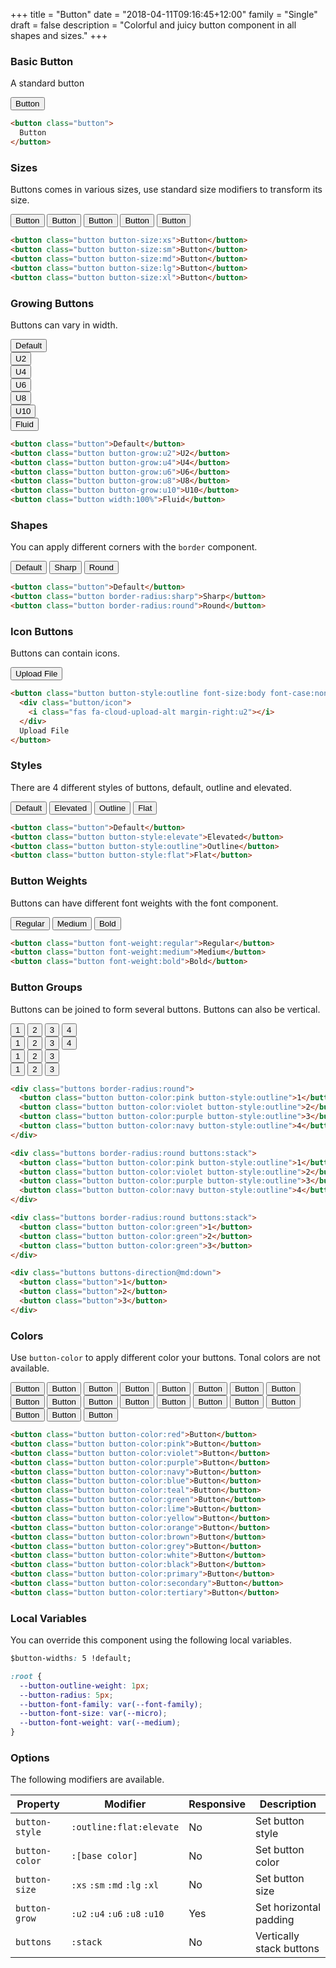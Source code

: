 +++
title = "Button"
date = "2018-04-11T09:16:45+12:00"
family = "Single"
draft = false
description = "Colorful and juicy button component in all shapes and sizes."
+++
### Basic Button

A standard button

<button class="button button-color:blue">Button</button>

```html
<button class="button">
  Button
</button>
```

### Sizes

Buttons comes in various sizes, use standard size modifiers to transform its size.

<div class="margin-bottom:u6">
  <button class="button button-color:red button-size:xs">Button</button>
  <button class="button button-color:pink button-size:sm">Button</button>
  <button class="button button-color:violet button-size:md">Button</button>
  <button class="button button-color:purple button-size:lg">Button</button>
  <button class="button button-color:navy button-size:xl">Button</button>
</div>

```html
<button class="button button-size:xs">Button</button>
<button class="button button-size:sm">Button</button>
<button class="button button-size:md">Button</button>
<button class="button button-size:lg">Button</button>
<button class="button button-size:xl">Button</button>
```

### Growing Buttons

Buttons can vary in width.

<div class="distribute-y:u4 margin-bottom:u6">
  <button class="button">Default</button><br>
  <button class="button button-grow:u2 button-color:white button-style:elevate">U2</button><br>
  <button class="button button-grow:u4 button-color:white button-style:elevate">U4</button><br>
  <button class="button button-grow:u6 button-color:white button-style:elevate">U6</button><br>
  <button class="button button-grow:u8 button-color:white button-style:elevate">U8</button><br>
  <button class="button button-grow:u10 button-color:white button-style:elevate">U10</button><br>
  <button class="button width:100% button-color:white button-style:elevate">Fluid</button>
</div>

```html
<button class="button">Default</button>
<button class="button button-grow:u2">U2</button>
<button class="button button-grow:u4">U4</button>
<button class="button button-grow:u6">U6</button>
<button class="button button-grow:u8">U8</button>
<button class="button button-grow:u10">U10</button>
<button class="button width:100%">Fluid</button>
```

### Shapes

You can apply different corners with the `border` component.

<div class="margin-bottom:u6">
  <button class="button">Default</button>
  <button class="button border-radius:sharp">Sharp</button>
  <button class="button border-radius:round">Round</button>
</div>

```html
<button class="button">Default</button>
<button class="button border-radius:sharp">Sharp</button>
<button class="button border-radius:round">Round</button>
```

### Icon Buttons

Buttons can contain icons.

<div class="margin-bottom:u6">
  <button class="button button-style:outline font-size:body font-case:none">
    <i class="fas fa-cloud-upload-alt margin-right:u4"></i>
    Upload File
  </button>
</div>

```html
<button class="button button-style:outline font-size:body font-case:none">
  <div class="button/icon">
    <i class="fas fa-cloud-upload-alt margin-right:u2"></i>
  </div>
  Upload File
</button>
```

### Styles

There are 4 different styles of buttons, default, outline and elevated.

<div class="margin-bottom:u6">
  <button class="button margin-bottom:u6">Default</button>
  <button class="button button-style:elevate margin-bottom:u6">Elevated</button>
  <button class="button button-style:outline margin-bottom:u6">Outline</button>
  <button class="button button-style:flat">Flat</button>
</div>

```html
<button class="button">Default</button>
<button class="button button-style:elevate">Elevated</button>
<button class="button button-style:outline">Outline</button>
<button class="button button-style:flat">Flat</button>
```

### Button Weights

Buttons can have different font weights with the font component.

<div class="margin-bottom:u6">
  <button class="button font-weight:regular">Regular</button>
  <button class="button font-weight:medium">Medium</button>
  <button class="button font-weight:bold">Bold</button>
</div>

```html
<button class="button font-weight:regular">Regular</button>
<button class="button font-weight:medium">Medium</button>
<button class="button font-weight:bold">Bold</button>
```


### Button Groups

Buttons can be joined to form several buttons. Buttons can also be vertical.

<div class="margin-bottom:u6">
  <div class="buttons border-radius:round">
    <button class="button button-style:outline">1</button>
    <button class="button button-style:outline">2</button>
    <button class="button button-style:outline">3</button>
    <button class="button button-style:outline">4</button>
  </div>
</div>

<div class="margin-bottom:u6">
  <div class="buttons border-radius:round buttons:stack">
    <button class="button button-color:pink button-style:outline">1</button>
    <button class="button button-color:violet button-style:outline">2</button>
    <button class="button button-color:purple button-style:outline">3</button>
    <button class="button button-color:navy button-style:outline">4</button>
  </div>
</div>

<div class="margin-bottom:u6">
  <div class="buttons border-radius:round buttons:stack">
    <button class="button button-color:green">1</button>
    <button class="button button-color:green">2</button>
    <button class="button button-color:green">3</button>
  </div>
</div>

<div class="margin-bottom:u6">
  <div class="buttons buttons-direction@md:down">
    <button class="button">1</button>
    <button class="button">2</button>
    <button class="button">3</button>
  </div>
</div>

```html
<div class="buttons border-radius:round">
  <button class="button button-color:pink button-style:outline">1</button>
  <button class="button button-color:violet button-style:outline">2</button>
  <button class="button button-color:purple button-style:outline">3</button>
  <button class="button button-color:navy button-style:outline">4</button>
</div>

<div class="buttons border-radius:round buttons:stack">
  <button class="button button-color:pink button-style:outline">1</button>
  <button class="button button-color:violet button-style:outline">2</button>
  <button class="button button-color:purple button-style:outline">3</button>
  <button class="button button-color:navy button-style:outline">4</button>
</div>

<div class="buttons border-radius:round buttons:stack">
  <button class="button button-color:green">1</button>
  <button class="button button-color:green">2</button>
  <button class="button button-color:green">3</button>
</div>

<div class="buttons buttons-direction@md:down">
  <button class="button">1</button>
  <button class="button">2</button>
  <button class="button">3</button>
</div>
```

### Colors

Use `button-color` to apply different color your buttons. Tonal colors are not available.

<button class="button button-color:red margin-bottom:u6">Button</button>
<button class="button button-color:pink margin-bottom:u6">Button</button>
<button class="button button-color:violet margin-bottom:u6">Button</button>
<button class="button button-color:purple margin-bottom:u6">Button</button>
<button class="button button-color:navy margin-bottom:u6">Button</button>
<button class="button button-color:blue margin-bottom:u6">Button</button>
<button class="button button-color:teal margin-bottom:u6">Button</button>
<button class="button button-color:green margin-bottom:u6">Button</button>
<button class="button button-color:lime margin-bottom:u6">Button</button>
<button class="button button-color:yellow margin-bottom:u6">Button</button>
<button class="button button-color:orange margin-bottom:u6">Button</button>
<button class="button button-color:brown margin-bottom:u6">Button</button>
<button class="button button-color:grey margin-bottom:u6">Button</button>
<button class="button button-color:white margin-bottom:u6">Button</button>
<button class="button button-color:black margin-bottom:u6">Button</button>
<button class="button button-color:blue margin-bottom:u6">Button</button>
<button class="button button-color:primary margin-bottom:u6">Button</button>
<button class="button button-color:secondary margin-bottom:u6">Button</button>
<button class="button button-color:tertiary margin-bottom:u6">Button</button>

```html
<button class="button button-color:red">Button</button>
<button class="button button-color:pink">Button</button>
<button class="button button-color:violet">Button</button>
<button class="button button-color:purple">Button</button>
<button class="button button-color:navy">Button</button>
<button class="button button-color:blue">Button</button>
<button class="button button-color:teal">Button</button>
<button class="button button-color:green">Button</button>
<button class="button button-color:lime">Button</button>
<button class="button button-color:yellow">Button</button>
<button class="button button-color:orange">Button</button>
<button class="button button-color:brown">Button</button>
<button class="button button-color:grey">Button</button>
<button class="button button-color:white">Button</button>
<button class="button button-color:black">Button</button>
<button class="button button-color:primary">Button</button>
<button class="button button-color:secondary">Button</button>
<button class="button button-color:tertiary">Button</button>
```
### Local Variables

You can override this component using the following local variables.

```css
$button-widths: 5 !default;

:root {
  --button-outline-weight: 1px;
  --button-radius: 5px;
  --button-font-family: var(--font-family);
  --button-font-size: var(--micro);
  --button-font-weight: var(--medium);
}
```

### Options

The following modifiers are available.

<table class="table width:100% table:pile table@sm:unpile">
  <thead>
    <tr>
      <th>
        Property
      </th>
      <th>
        Modifier
      </th>
      <th>
        Responsive
      </th>
      <th>
        Description
      </th>
    </tr>
  </thead>
  <tr>
    <td data-label="Properties">
      <code>button-style</code>
    </td>
    <td data-label="Attributes">
      <code>:outline</code><code>:flat</code><code>:elevate</code>
    </td>
    <td data-label="Responsive">
      No
    </td>
    <td>
      Set button style
    </td>
  </tr>
  <tr>
    <td data-label="Properties">
      <code>button-color</code>
    </td>
    <td data-label="Attributes">
      <code>:[base color]</code>
    </td>
    <td data-label="Responsive">
      No
    </td>
    <td>
      Set button color
    </td>
  </tr>
  <tr>
    <td data-label="Properties">
      <code>button-size</code>
    </td>
    <td data-label="Attributes">
      <code>:xs</code> <code>:sm</code> <code>:md</code> <code>:lg</code> <code>:xl</code>
    </td>
    <td data-label="Responsive">
      No
    </td>
    <td>
      Set button size
    </td>
  </tr>
  <tr>
    <td data-label="Properties">
      <code>button-grow</code>
    </td>
    <td data-label="Attributes">
      <code>:u2</code> <code>:u4</code> <code>:u6</code> <code>:u8</code> <code>:u10</code>
    </td>
    <td data-label="Responsive">
      Yes
    </td>
    <td>
      Set horizontal padding
    </td>
  </tr>
  <tr>
    <td data-label="Properties">
      <code>buttons</code>
    </td>
    <td data-label="Attributes">
      <code>:stack</code>
    </td>
    <td data-label="Responsive">
      No
    </td>
    <td>
      Vertically stack buttons
    </td>
  </tr>
</table>
